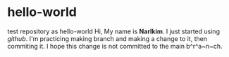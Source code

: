 # hello-world
test repository as hello-world
Hi, My name is **Narlkim**. I just started using *github*. 
I'm practicing making branch and making a change to it, then commiting it. 
I hope this change is not committed to the main b^r^a~n~ch.  
